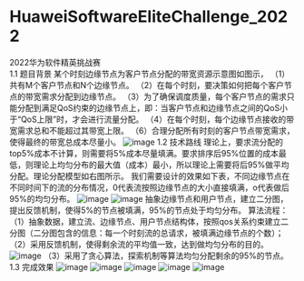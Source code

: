 # HuaweiSoftwareEliteChallenge_2022
2022华为软件精英挑战赛<br>
1.1 题目背景
某个时刻边缘节点为客户节点分配的带宽资源示意图如图示，
（1）共有M个客户节点和N个边缘节点。 
（2）在每个时刻，要决策如何把每个客户节点的带宽需求分配到边缘节点。
（3）为了确保调度质量，每个客户节点的需求只能分配到满足QoS约束的边缘节点上，即：当客户节点和边缘节点之间的QoS小于“QoS上限”时，才会进行流量分配。
（4）在每个时刻，每个边缘节点接收的带宽需求总和不能超过其带宽上限。
（6）合理分配所有时刻的客户节点带宽需求，使得最终的带宽总成本尽量小。
![image](https://user-images.githubusercontent.com/54426524/174443291-4fc7ed9c-130d-4b9a-8dc1-3022cd30faac.png)
1.2 技术路线
理论上，要求流分配的top5%成本不计算，则需要将5%成本尽量填满。要求排序后95%位置的成本最低，则理论上均匀分布的最大值（成本）最小，所以理论上需要将后95%做平均分配。理论分配模型如右图所示。
我们需要设计的效果如下表，不同边缘节点在不同时间下的流的分布情况，0代表流按照边缘节点的大小直接填满，o代表做后95%的均匀分布。
![image](https://user-images.githubusercontent.com/54426524/174443317-ac99bd49-bcc4-47ea-8999-726b22a34002.png)
![image](https://user-images.githubusercontent.com/54426524/174443339-e4b21f1c-5dca-4dcc-b66d-8697418eaa2d.png)
抽象边缘节点和用户节点，建立二分图，提出反馈机制，使得5%的节点被填满，95%的节点处于均匀分布。
算法流程：
（1）抽象数据，建立流、边缘节点、用户节点结构体，按照qos关系约束建立二分图（二分图包含的信息：每一个时刻流的总请求，被填满边缘节点的个数）；
（2）采用反馈机制，使得剩余流的平均值一致，达到做均匀分布的目的。
![image](https://user-images.githubusercontent.com/54426524/174443357-d11ede61-8c65-4892-8422-3a3e87bed561.png)
（3）采用了贪心算法，探索机制等算法均匀分配剩余的95%的节点。
1.3 完成效果
![image](https://user-images.githubusercontent.com/54426524/174443365-00c539ba-aba8-453d-879e-c20fb4ae36af.png)
  ![image](https://user-images.githubusercontent.com/54426524/174443383-838d5e86-7ade-4370-9283-9065d13ecdef.png)
![image](https://user-images.githubusercontent.com/54426524/174443389-2a5354b4-363b-413e-bc21-c78f4363d73b.png)
![image](https://user-images.githubusercontent.com/54426524/174443393-9ca9e5b6-e4ad-4393-97e2-fb527e54bfdb.png)
![image](https://user-images.githubusercontent.com/54426524/174443397-449b641b-bc7c-4d46-b3f4-9c289a7a4b6c.png)
